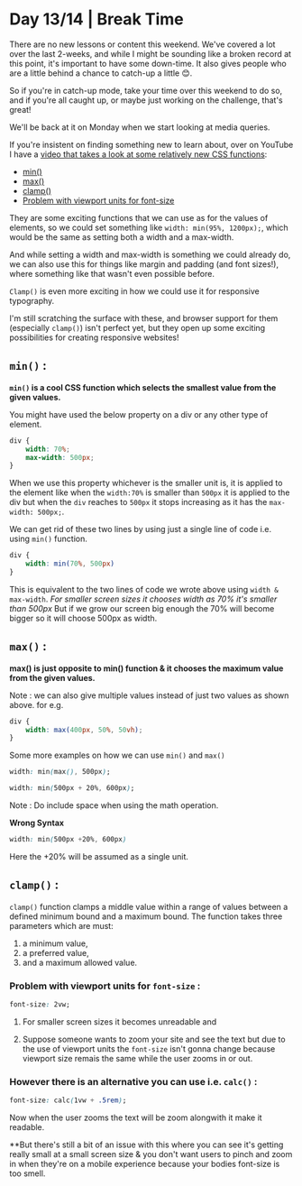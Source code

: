 # Day 13/14 | Break Time

There are no new lessons or content this weekend. We've covered a lot over the last 2-weeks, and while I might be sounding like a broken record at this point, it's important to have some down-time. It also gives people who are a little behind a chance to catch-up a little 😊.

So if you're in catch-up mode, take your time over this weekend to do so, and if you're all caught up, or maybe just working on the challenge, that's great!

We'll be back at it on Monday when we start looking at media queries.

If you're insistent on finding something new to learn about, over on YouTube I have a [video that takes a look at some relatively new CSS functions](https://youtu.be/U9VF-4euyRo):
- [min()](#min)
- [max()](#max)
- [clamp()](#clamp)
- [Problem with viewport units for font-size](#problem-with-viewport-units-for-font-size)

They are some exciting functions that we can use as for the values of elements, so we could set something like `width: min(95%, 1200px);`, which would be the same as setting both a width and a max-width.

And while setting a width and max-width is something we could already do, we can also use this for things like margin and padding (and font sizes!), where something like that wasn't even possible before.

`Clamp()` is even more exciting in how we could use it for responsive typography.

I'm still scratching the surface with these, and browser support for them (especially `clamp()`) isn't perfect yet, but they open up some exciting possibilities for creating responsive websites!


## `min()` :

**`min()` is a cool CSS function which selects the smallest value from the given values.**

You might have used the below property on a div or any other type of element. 

```css
div {
    width: 70%; 
    max-width: 500px;
}
```

When we use this property whichever is the smaller unit is, it is applied to the element like when the `width:70%` is smaller than `500px` it is applied to the div but when the `div` reaches to `500px` it stops increasing as it has the `max-width: 500px;`.

We can get rid of these two lines by using just a single line of code i.e. using `min()` function. 
```css
div {
    width: min(70%, 500px)
}
```
This is equivalent to the two lines of code we wrote above using `width & max-width`.
*For smaller screen sizes it chooses width as 70% it's smaller than 500px*
But if we grow our screen big enough the 70% will become bigger so it will choose 500px as width.

## `max()` : 

**max() is just opposite to min() function & it chooses the maximum value from the given values.**

Note : we can also give multiple values instead of just two values as shown above. for e.g.

```css
div {
    width: max(400px, 50%, 50vh);
}
```
Some more examples on how we can use `min()` and `max()`

```css
width: min(max(), 500px);
```

```css
width: min(500px + 20%, 600px);
```
Note : Do include space when using the math operation.

**Wrong Syntax**
```css
width: min(500px +20%, 600px)
```
Here the +20% will be assumed as a single unit.

## `clamp()` :

`clamp()` function clamps a middle value within a range of values between a defined minimum bound and a maximum bound. The function takes three parameters which are must: 
1. a minimum value, 
2. a preferred value, 
3. and a maximum allowed value.

### Problem with viewport units for `font-size` :

```css
font-size: 2vw;
```

1. For smaller screen sizes it becomes unreadable and

2. Suppose someone wants to zoom your site and see the text but due to the use of viewport units the `font-size` isn't gonna change because viewport size remais the same while the user zooms in or out.

### However there is an alternative you can use i.e. `calc()` :

```css
font-size: calc(1vw + .5rem);
```
Now when the user zooms the text will be zoom alongwith it make it readable.

**But there's still a bit of an issue with this where you can see it's getting really small at a small screen size & you don't want users to pinch and zoom in when they're on a mobile experience because your bodies font-size is too smell.